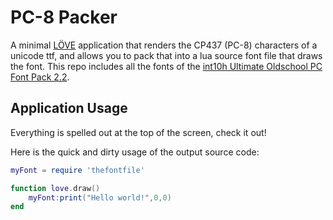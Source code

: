 # PC-8 Packer

A minimal [LÖVE](https://love2d.org) application that renders the CP437 (PC-8)
characters of a unicode ttf, and allows you to pack that into a lua source
font file that draws the font. This repo includes all the fonts of the
[int10h Ultimate Oldschool PC Font Pack 2.2](https://int10h.org/oldschool-pc-fonts/).

## Application Usage

Everything is spelled out at the top of the screen, check it out!


Here is the quick and dirty usage of the output source code:

```lua
myFont = require 'thefontfile'

function love.draw()
    myFont:print("Hello world!",0,0)
end
```

